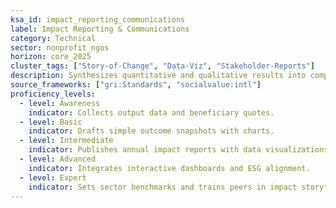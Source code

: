 ```yaml
---
ksa_id: impact_reporting_communications
label: Impact Reporting & Communications
category: Technical
sector: nonprofit_ngos
horizon: core_2025
cluster_tags: ["Story-of-Change", "Data-Viz", "Stakeholder-Reports"]
description: Synthesizes quantitative and qualitative results into compelling reports and multimedia stories that demonstrate mission impact to donors, beneficiaries, and regulators.
source_frameworks: ["gri:Standards", "socialvalue:intl"]
proficiency_levels:
  - level: Awareness
    indicator: Collects output data and beneficiary quotes.
  - level: Basic
    indicator: Drafts simple outcome snapshots with charts.
  - level: Intermediate
    indicator: Publishes annual impact reports with data visualizations.
  - level: Advanced
    indicator: Integrates interactive dashboards and ESG alignment.
  - level: Expert
    indicator: Sets sector benchmarks and trains peers in impact storytelling.
---
```

